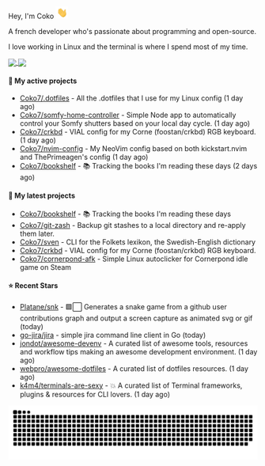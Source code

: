 Hey, I'm Coko <img src="./images/hi.gif" width="25" />

A french developer who's passionate about programming and open-source.

I love working in Linux and the terminal is where I spend most of my time.

<a href="https://github.com/anuraghazra/github-readme-stats">
  <img height=200 align="center" src="https://github-readme-stats.vercel.app/api/top-langs?username=coko7&layout=donut&theme=transparent" />
</a>
<a href="https://github.com/anuraghazra/convoychat">
  <img height=200 align="center" src="https://github-readme-stats.vercel.app/api?username=coko7&show_icons=true&theme=transparent" />
</a>

#### 👷 My active projects

- [Coko7/.dotfiles](https://github.com/Coko7/.dotfiles) - All the .dotfiles that I use for my Linux config (1 day ago)
- [Coko7/somfy-home-controller](https://github.com/Coko7/somfy-home-controller) - Simple Node app to automatically control your Somfy shutters based on your local day cycle. (1 day ago)
- [Coko7/crkbd](https://github.com/Coko7/crkbd) - VIAL config for my Corne (foostan/crkbd) RGB keyboard.  (1 day ago)
- [Coko7/nvim-config](https://github.com/Coko7/nvim-config) - My NeoVim config based on both kickstart.nvim and ThePrimeagen&#39;s config (1 day ago)
- [Coko7/bookshelf](https://github.com/Coko7/bookshelf) - 📚 Tracking the books I&#39;m reading these days  (2 days ago)

#### 🌱 My latest projects

- [Coko7/bookshelf](https://github.com/Coko7/bookshelf) - 📚 Tracking the books I&#39;m reading these days 
- [Coko7/git-zash](https://github.com/Coko7/git-zash) - Backup git stashes to a local directory and re-apply them later.
- [Coko7/sven](https://github.com/Coko7/sven) - CLI for the Folkets lexikon, the Swedish-English dictionary 
- [Coko7/crkbd](https://github.com/Coko7/crkbd) - VIAL config for my Corne (foostan/crkbd) RGB keyboard. 
- [Coko7/cornerpond-afk](https://github.com/Coko7/cornerpond-afk) - Simple Linux autoclicker for Cornerpond idle game on Steam

#### ⭐ Recent Stars

- [Platane/snk](https://github.com/Platane/snk) - 🟩⬜ Generates a snake game from a github user contributions graph and output a screen capture as animated svg or gif (today)
- [go-jira/jira](https://github.com/go-jira/jira) - simple jira command line client in Go (today)
- [jondot/awesome-devenv](https://github.com/jondot/awesome-devenv) - A curated list of awesome tools, resources and workflow tips making an awesome development environment. (1 day ago)
- [webpro/awesome-dotfiles](https://github.com/webpro/awesome-dotfiles) - A curated list of dotfiles resources. (1 day ago)
- [k4m4/terminals-are-sexy](https://github.com/k4m4/terminals-are-sexy) - 💥 A curated list of Terminal frameworks, plugins &amp; resources for CLI lovers. (1 day ago)

<picture>
  <source media="(prefers-color-scheme: dark)"  srcset="https://raw.githubusercontent.com/Coko7/Coko7/snake/github-contribution-grid-snake-dark.svg">
  <source media="(prefers-color-scheme: light)" srcset="https://raw.githubusercontent.com/Coko7/Coko7/snake/github-contribution-grid-snake-light.svg">
  <img align="center" alt="GitHub Contribution Snake" src="https://raw.githubusercontent.com/Coko7/Coko7/snake/github-contribution-grid-snake-light.svg">
</picture>
